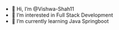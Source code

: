 - 👋 Hi, I’m @Vishwa-Shah11
- 👀 I’m interested in Full Stack Development
- 🌱 I’m currently learning Java Springboot


<!---
Vishwa-Shah11/Vishwa-Shah11 is a ✨ special ✨ repository because its `README.md` (this file) appears on your GitHub profile.
You can click the Preview link to take a look at your changes.
- 💞️ I’m looking to collaborate on ...
- 📫 How to reach me ...
--->
